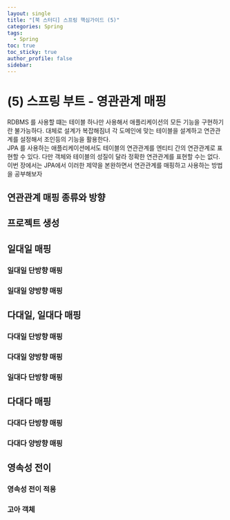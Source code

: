 ```yaml
---
layout: single
title: "[북 스터디] 스프링 핵심가이드 (5)"
categories: Spring
tags:
  - Spring
toc: true
toc_sticky: true
author_profile: false
sidebar:
---
```

# (5) 스프링 부트 - 영관관계 매핑

RDBMS 를 사용할 떄는 테이블 하나만 사용해서 애플리케이션의 모든 기능을 구현하기란 불가능하다. 대체로 설계가 복잡해짐녀 각 도메인에 맞는 테이블을 설계하고 연관관계를 설정해서 조인등의 기능을 활용한다.   
JPA 를 사용하는 애플리케이션에서도 테이블의 연관관계를 엔티티 간의 연관관계로 표현할 수 있다. 다만 객체와 테이블의 성질이 달라 정확한 연관관계를 표현할 수는 없다. 이번 장에서는 JPA에서 이러한 제약을 본완하면서 연관관계를 매핑하고 사용하는 방법을 공부해보자

## 연관관계 매핑 종류와 방향
## 프로젝트 생성
## 일대일 매핑
### 일대일 단방향 매핑
### 일대일 양방향 매핑

## 다대일, 일대다 매핑
### 다대일 단방향 매핑
### 다대일 양방향 매핑
### 일대다 단방향 매핑

## 다대다 매핑
### 다대다 단방향 매핑
### 다대다 양방향 매핑
## 영속성 전이
### 영속성 전이 적용
### 고아 객체


